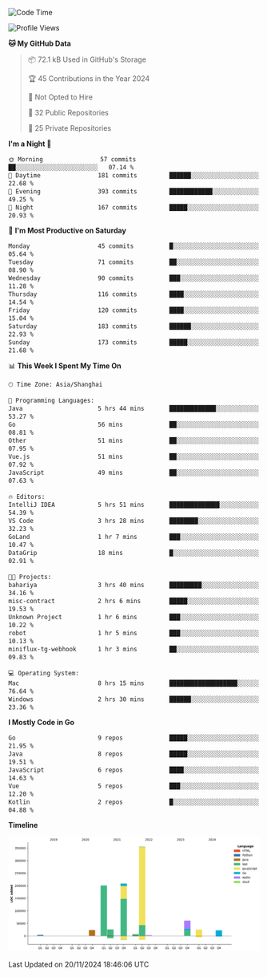 <!--START_SECTION:waka-->
![Code Time](http://img.shields.io/badge/Code%20Time-2%2C920%20hrs%2057%20mins-blue)

![Profile Views](http://img.shields.io/badge/Profile%20Views-0-blue)

**🐱 My GitHub Data** 

> 📦 72.1 kB Used in GitHub's Storage 
 > 
> 🏆 45 Contributions in the Year 2024
 > 
> 🚫 Not Opted to Hire
 > 
> 📜 32 Public Repositories 
 > 
> 🔑 25 Private Repositories 
 > 
**I'm a Night 🦉** 

```text
🌞 Morning                57 commits          ██░░░░░░░░░░░░░░░░░░░░░░░   07.14 % 
🌆 Daytime                181 commits         ██████░░░░░░░░░░░░░░░░░░░   22.68 % 
🌃 Evening                393 commits         ████████████░░░░░░░░░░░░░   49.25 % 
🌙 Night                  167 commits         █████░░░░░░░░░░░░░░░░░░░░   20.93 % 
```
📅 **I'm Most Productive on Saturday** 

```text
Monday                   45 commits          █░░░░░░░░░░░░░░░░░░░░░░░░   05.64 % 
Tuesday                  71 commits          ██░░░░░░░░░░░░░░░░░░░░░░░   08.90 % 
Wednesday                90 commits          ███░░░░░░░░░░░░░░░░░░░░░░   11.28 % 
Thursday                 116 commits         ████░░░░░░░░░░░░░░░░░░░░░   14.54 % 
Friday                   120 commits         ████░░░░░░░░░░░░░░░░░░░░░   15.04 % 
Saturday                 183 commits         ██████░░░░░░░░░░░░░░░░░░░   22.93 % 
Sunday                   173 commits         █████░░░░░░░░░░░░░░░░░░░░   21.68 % 
```


📊 **This Week I Spent My Time On** 

```text
🕑︎ Time Zone: Asia/Shanghai

💬 Programming Languages: 
Java                     5 hrs 44 mins       █████████████░░░░░░░░░░░░   53.27 % 
Go                       56 mins             ██░░░░░░░░░░░░░░░░░░░░░░░   08.81 % 
Other                    51 mins             ██░░░░░░░░░░░░░░░░░░░░░░░   07.95 % 
Vue.js                   51 mins             ██░░░░░░░░░░░░░░░░░░░░░░░   07.92 % 
JavaScript               49 mins             ██░░░░░░░░░░░░░░░░░░░░░░░   07.63 % 

🔥 Editors: 
IntelliJ IDEA            5 hrs 51 mins       ██████████████░░░░░░░░░░░   54.39 % 
VS Code                  3 hrs 28 mins       ████████░░░░░░░░░░░░░░░░░   32.23 % 
GoLand                   1 hr 7 mins         ███░░░░░░░░░░░░░░░░░░░░░░   10.47 % 
DataGrip                 18 mins             █░░░░░░░░░░░░░░░░░░░░░░░░   02.91 % 

🐱‍💻 Projects: 
bahariya                 3 hrs 40 mins       █████████░░░░░░░░░░░░░░░░   34.16 % 
misc-contract            2 hrs 6 mins        █████░░░░░░░░░░░░░░░░░░░░   19.53 % 
Unknown Project          1 hr 6 mins         ███░░░░░░░░░░░░░░░░░░░░░░   10.22 % 
robot                    1 hr 5 mins         ███░░░░░░░░░░░░░░░░░░░░░░   10.13 % 
miniflux-tg-webhook      1 hr 3 mins         ██░░░░░░░░░░░░░░░░░░░░░░░   09.83 % 

💻 Operating System: 
Mac                      8 hrs 15 mins       ███████████████████░░░░░░   76.64 % 
Windows                  2 hrs 30 mins       ██████░░░░░░░░░░░░░░░░░░░   23.36 % 
```

**I Mostly Code in Go** 

```text
Go                       9 repos             █████░░░░░░░░░░░░░░░░░░░░   21.95 % 
Java                     8 repos             █████░░░░░░░░░░░░░░░░░░░░   19.51 % 
JavaScript               6 repos             ████░░░░░░░░░░░░░░░░░░░░░   14.63 % 
Vue                      5 repos             ███░░░░░░░░░░░░░░░░░░░░░░   12.20 % 
Kotlin                   2 repos             █░░░░░░░░░░░░░░░░░░░░░░░░   04.88 % 
```



**Timeline**

![Lines of Code chart](https://raw.githubusercontent.com/youtiaoguagua/youtiaoguagua/master/assets/bar_graph.png)


 Last Updated on 20/11/2024 18:46:06 UTC
<!--END_SECTION:waka-->